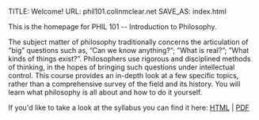 TITLE: Welcome!
URL: phil101.colinmclear.net
SAVE_AS: index.html

This is the homepage for PHIL 101 -- Introduction to Philosophy. 

The subject matter of philosophy traditionally concerns the articulation of
”big” questions such as, ”Can we know anything?”; ”What is real?”; ”What kinds
of things exist?”. Philosophers use rigorous and disciplined methods of
thinking, in the hopes of bringing such questions under intellectual control.
This course provides an in-depth look at a few specific topics, rather than a
comprehensive survey of the field and its history. You will learn what
philosophy is all about and how to do it yourself.

If you'd like to take a look at the syllabus you can find it here: [HTML]({filename}/extra/syllabus.html) | [PDF]({filename}/extra/syllabus.pdf)
